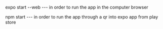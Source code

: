 expo start --web
--- in order to run the app in the computer browser

npm start
--- in order to run the app through a qr into expo app from play store
